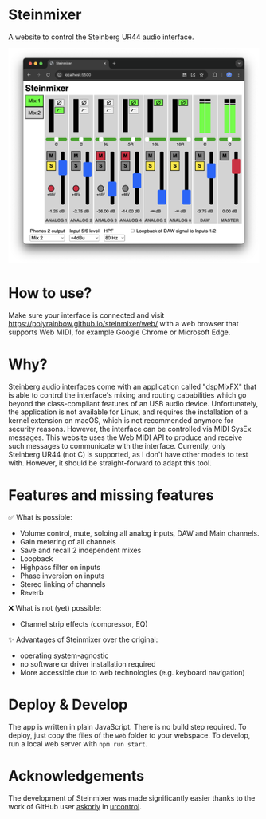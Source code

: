 # Steinmixer

A website to control the Steinberg UR44 audio interface.

![Screenshot of Steinmixer](./img/steinmixer.png)

# How to use?

Make sure your interface is connected and visit
https://polyrainbow.github.io/steinmixer/web/
with a web browser that supports Web MIDI, for example Google Chrome or Microsoft Edge.

# Why?

Steinberg audio interfaces come with an application called "dspMixFX" that is
able to control the interface's mixing and routing cababilities which go
beyond the class-compliant features of an USB audio device. Unfortunately,
the application is not available for Linux, and requires the installation of
a kernel extension on macOS, which is not recommended anymore for security
reasons.
However, the interface can be controlled via MIDI SysEx messages.
This website uses the Web MIDI API to produce and receive such messages to
communicate with the interface.
Currently, only Steinberg UR44 (not C) is supported, as I don't have other
models to test with. However, it should be straight-forward to adapt this tool.

# Features and missing features
✅ What is possible:

- Volume control, mute, soloing all analog inputs, DAW and Main channels.
- Gain metering of all channels
- Save and recall 2 independent mixes
- Loopback
- Highpass filter on inputs
- Phase inversion on inputs
- Stereo linking of channels
- Reverb

❌ What is not (yet) possible:

- Channel strip effects (compressor, EQ)

✨ Advantages of Steinmixer over the original:

- operating system-agnostic
- no software or driver installation required
- More accessible due to web technologies (e.g. keyboard navigation)

# Deploy & Develop

The app is written in plain JavaScript. There is no build step required.
To deploy, just copy the files of the `web` folder to your webspace.
To develop, run a local web server with `npm run start`.

# Acknowledgements

The development of Steinmixer was made significantly easier thanks to the work
of GitHub user [askoriy](https://github.com/askoriy) in
[urcontrol](https://github.com/askoriy/urcontrol).
